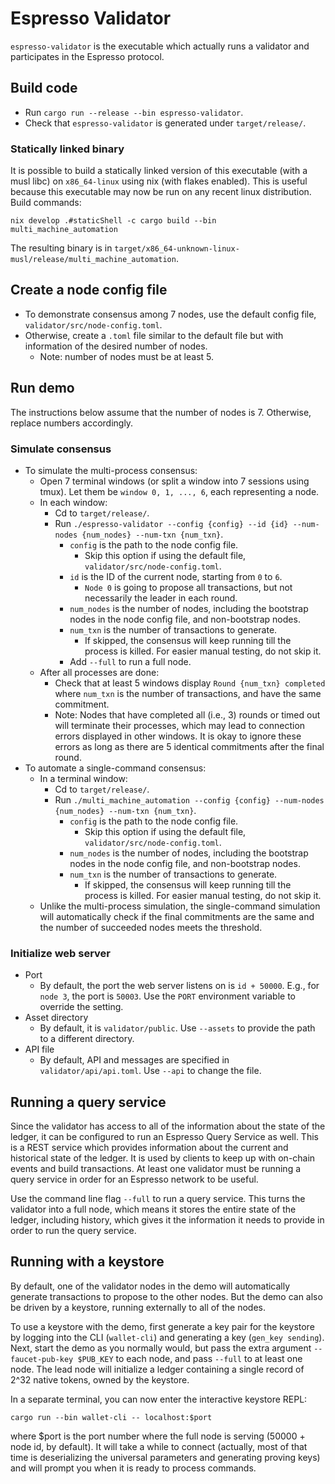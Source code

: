 <!--
 ~ Copyright (c) 2022 Espresso Systems (espressosys.com)
 ~ This file is part of the Espresso library.
 ~
 ~ This program is free software: you can redistribute it and/or modify it under the terms of the GNU
 ~ General Public License as published by the Free Software Foundation, either version 3 of the
 ~ License, or (at your option) any later version.
 ~ This program is distributed in the hope that it will be useful, but WITHOUT ANY WARRANTY; without
 ~ even the implied warranty of MERCHANTABILITY or FITNESS FOR A PARTICULAR PURPOSE. See the GNU
 ~ General Public License for more details.
 ~ You should have received a copy of the GNU General Public License along with this program. If not,
 ~ see <https://www.gnu.org/licenses/>.
 -->

# Espresso Validator

`espresso-validator` is the executable which actually runs a validator and participates in the
Espresso protocol.

## Build code
* Run `cargo run --release --bin espresso-validator`.
* Check that `espresso-validator` is generated under `target/release/`.

### Statically linked binary

It is possible to build a statically linked version of this executable (with a musl libc) on `x86_64-linux` using nix (with flakes enabled).
This is useful because this executable may now be run on any recent linux distribution. Build commands:

```
nix develop .#staticShell -c cargo build --bin multi_machine_automation
```

The resulting binary is in `target/x86_64-unknown-linux-musl/release/multi_machine_automation`.


## Create a node config file
* To demonstrate consensus among 7 nodes, use the default config file, `validator/src/node-config.toml`.
* Otherwise, create a `.toml` file similar to the default file but with information of the desired number of nodes.
    * Note: number of nodes must be at least 5.

## Run demo
The instructions below assume that the number of nodes is 7. Otherwise, replace numbers accordingly.

### Simulate consensus
* To simulate the multi-process consensus:
    * Open 7 terminal windows (or split a window into 7 sessions using tmux). Let them be `window 0, 1, ..., 6`, each representing a node.
    * In each window:
        * Cd to `target/release/`.
        * Run `./espresso-validator --config {config} --id {id} --num-nodes {num_nodes} --num-txn {num_txn}`.
            * `config` is the path to the node config file.
                * Skip this option if using the default file, `validator/src/node-config.toml`.
            * `id` is the ID of the current node, starting from `0` to `6`.
                * `Node 0` is going to propose all transactions, but not necessarily the leader in each round.
            * `num_nodes` is the number of nodes, including the bootstrap nodes in the node config file, and non-bootstrap nodes.
            * `num_txn` is the number of transactions to generate.
                * If skipped, the consensus will keep running till the process is killed. For easier manual testing, do not skip it.
            * Add `--full` to run a full node.
    * After all processes are done:
        * Check that at least 5 windows display `Round {num_txn} completed` where `num_txn` is the number of transactions, and have the same commitment.
        * Note: Nodes that have completed all (i.e., 3) rounds or timed out will terminate their processes, which may lead to connection errors displayed in other windows. It is okay to ignore these errors as long as there are 5 identical commitments after the final round.
* To automate a single-command consensus:
    * In a terminal window:
        * Cd to `target/release/`.
        * Run `./multi_machine_automation --config {config} --num-nodes {num_nodes} --num-txn {num_txn}`.
            * `config` is the path to the node config file.
                * Skip this option if using the default file, `validator/src/node-config.toml`.
            * `num_nodes` is the number of nodes, including the bootstrap nodes in the node config file, and non-bootstrap nodes.
            * `num_txn` is the number of transactions to generate.
                * If skipped, the consensus will keep running till the process is killed. For easier manual testing, do not skip it.
    * Unlike the multi-process simulation, the single-command simulation will automatically check if the final commitments are the same and the number of succeeded nodes meets the threshold.

### Initialize web server
* Port
    * By default, the port the web server listens on is `id + 50000`. E.g., for `node 3`, the port is `50003`. Use the `PORT` environment variable to override the setting.
* Asset directory
    * By default, it is `validator/public`. Use `--assets` to provide the path to a different directory.
* API file
    * By default, API and messages are specified in `validator/api/api.toml`. Use `--api` to change the file.

## Running a query service

Since the validator has access to all of the information about the state of the ledger, it can be
configured to run an Espresso Query Service as well. This is a REST service which provides
information about the current and historical state of the ledger. It is used by clients to keep up
with on-chain events and build transactions. At least one validator must be running a query service
in order for an Espresso network to be useful.

Use the command line flag `--full` to run a query service. This turns the validator into a full
node, which means it stores the entire state of the ledger, including history, which gives it the
information it needs to provide in order to run the query service.

## Running with a keystore
By default, one of the validator nodes in the demo will automatically generate transactions to propose to the other nodes. But the demo can also be driven by a keystore,
running externally to all of the nodes.

To use a keystore with the demo, first generate a key pair for the keystore by logging into the CLI (`wallet-cli`) and generating a key (`gen_key sending`). Next,
start the demo as you normally would, but pass the extra argument `--faucet-pub-key $PUB_KEY` to each node, and pass `--full` to at least one node. The lead node will initialize a ledger containing a single record of 2^32 native tokens, owned by the keystore.

In a separate terminal, you can now enter the interactive keystore REPL:
```
cargo run --bin wallet-cli -- localhost:$port
```
where $port is the port number where the full node is serving (50000 + node id, by default). It will take a while to connect (actually, most of that time is deserializing the universal parameters and generating proving keys) and will prompt you when it is ready to process commands.

